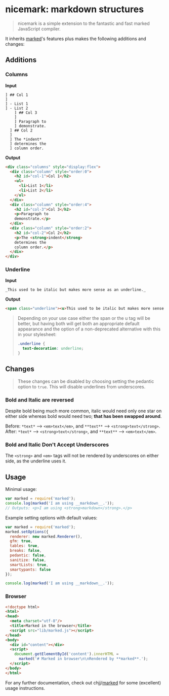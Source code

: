 # nicemark: markdown structures

> nicemark is a simple extension to the fantastic and fast marked JavaScript compiler.

It inherits [marked](github.com/chjj/marked)'s features plus makes the following additions and changes:

## Additions
### Columns
**Input**
```
] ## Col 1
]
] - List 1
] - List 2
    ] ## Col 3
    ]
    ] Paragraph to
    ] demonstrate.
  ] ## Col 2
  ] 
  ] The *indent*
  ] determines the
  ] column order.
```

**Output**
```html
<div class="columns" style="display:flex">
  <div class="column" style="order:0">
    <h2 id="col-1">Col 1</h2>
    <ul>
      <li>List 1</li>
      <li>List 2</li>
    </ul>
  </div>
  <div class="column" style="order:4">
    <h2 id="col-3">Col 3</h2>
    <p>Paragraph to
    demonstrate.</p>
  </div>
  <div class="column" style="order:2">
    <h2 id="col-2">Col 2</h2>
    <p>The <strong>indent</strong>
    determines the
    column order.</p>
  </div>
</div>
```

### Underline
**Input**
```
_This used to be italic but makes more sense as an underline._
```

**Output**
```html
<span class="underline"><u>This used to be italic but makes more sense as an underline.</u></span>
```

> Depending on your use case either the span or the u tag will be better, but having both will get both an appropriate default appearance and the option of a non-deprecated alternative with this in your stylesheet:
> 
> ```css
> .underline {
>   text-decoration: underline;
> }
> ```

## Changes

> These changes can be disabled by choosing setting the pedantic option to `true`. This will disable underlines from underscores.

### Bold and Italic are reversed
Despite bold being much more common, italic would need only one star on either side whereas bold would need two; **that has been swapped around**.

Before: `*text*` --> `<em>text</em>`, and `**text**` --> `<strong>text</strong>`.  
After: `*text*` --> `<strong>text</strong>`, and `**text**` --> `<em>text</em>`.

### Bold and Italic Don't Accept Underscores
The `<strong>` and `<em>` tags will not be rendered by underscores on either side, as the underline uses it.

## Usage

Minimal usage:

```js
var marked = require('marked');
console.log(marked('I am using __markdown__.'));
// Outputs: <p>I am using <strong>markdown</strong>.</p>
```

Example setting options with default values:

```js
var marked = require('marked');
marked.setOptions({
  renderer: new marked.Renderer(),
  gfm: true,
  tables: true,
  breaks: false,
  pedantic: false,
  sanitize: false,
  smartLists: true,
  smartypants: false
});

console.log(marked('I am using __markdown__.'));
```

### Browser

```html
<!doctype html>
<html>
<head>
  <meta charset="utf-8"/>
  <title>Marked in the browser</title>
  <script src="lib/marked.js"></script>
</head>
<body>
  <div id="content"></div>
  <script>
    document.getElementById('content').innerHTML =
      marked('# Marked in browser\n\nRendered by **marked**.');
  </script>
</body>
</html>
```

For any further documentation, check out chjj/[marked](https://github.com/chjj/marked) for some (excellent) usage instructions.
